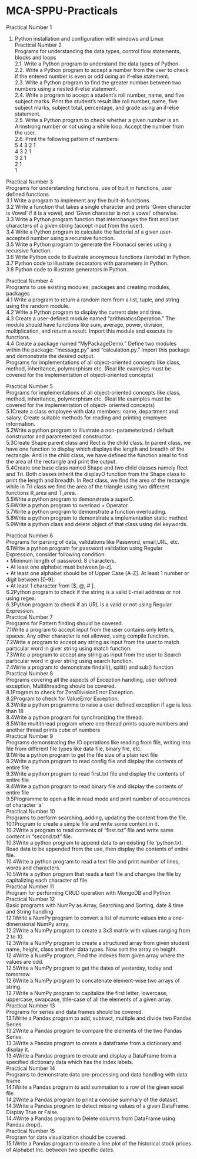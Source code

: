 # MCA-SPPU-Practicals
Practical Number 1<br>
1. Python installation and configuration with windows and Linux<br>
Practical Number 2<br>
Programs for understanding the data types, control flow statements, blocks and loops<br>
2.1. Write a Python program to understand the data types of Python.<br>
2.2. Write a Python program to accept a number from the user to check if the entered number is even or odd using an if-else statement.<br>
2.3. Write a Python program to find the greater number between two numbers using a nested if-else statement.<br>
2.4. Write a program to accept a student’s roll number, name, and five subject marks. Print the student’s result like roll number, name, five subject marks, subject total, percentage, and grade using an if-else statement.<br>
2.5. Write a Python program to check whether a given number is an Armstrong number or not using a while loop. Accept the number from the user.<br>
2.6. Print the following pattern of numbers:<br>
5 4 3 2 1<br>
4 3 2 1<br>
3 2 1<br>
2 1<br>
1<br>

Practical Number 3<br>
Programs for understanding functions, use of built in functions, user defined functions<br>
3.1 Write a program to implement any five built-in functions.<br>
3.2 Write a function that takes a single character and prints ‘Given character is Vowel’ if it is a vowel, and ‘Given character is not a vowel’ otherwise.<br>
3.3 Write a Python program function that interchanges the first and last characters of a given string (accept input from the user).<br>
3.4 Write a Python program to calculate the factorial of a given user-accepted number using a recursive function.<br>
3.5 Write a Python program to generate the Fibonacci series using a recursive function.<br>
3.6 Write Python code to illustrate anonymous functions (lambda) in Python.<br>
3.7 Python code to illustrate decorators with parameters in Python.<br>
3.8 Python code to illustrate generators in Python.<br>

Practical Number 4<br>
Programs to use existing modules, packages and creating modules, packages<br>
4.1 Write a program to return a random item from a list, tuple, and string using the random module.<br>
4.2 Write a Python program to display the current date and time.<br>
4.3 Create a user-defined module named “arithmaticsOperation.” The module should have functions like sum, average, power, division, multiplication, and return a result. Import this module and execute its functions.<br>
4.4 Create a package named “MyPackageDemo.” Define two modules within the package: “message.py” and “calculation.py.” Import this package and demonstrate the desired output.<br>
Programs for implementations of all object-oriented concepts like class, method, inheritance, polymorphism etc. (Real life examples must be covered for the implementation of object-oriented concepts)<br>

Practical Number 5<br>
Programs for implementations of all object-oriented concepts like class, method, inheritance, polymorphism etc. (Real life examples must be covered for the implementation of object- oriented concepts)<br>
5.1Create a class employee with data members: name, department and salary. Create suitable methods for reading and printing employee information.<br>
5.2Write a python program to illustrate a non-parameterized / default constructor and parameterized constructor.<br>
5.3Create Shape parent class and Rect is the child class. In parent class, we have one function to display which displays the length and breadth of the rectangle. And in the child class, we have defined the function areal to find the area of the rectangle and print the output.<br>
5.4Create one base class named Shape and two child classes namely Rect and Tri. Both classes inherit the displayO function from the Shape class to print the length and breadth.
In Rect class, we find the area of the rectangle while in Tri class we find the area of the triangle using two different functions R_area and T_area.<br>
5.5Write a python program to demonstrate a superO.<br>
5.6Write a python program to overload + Operator.<br>
5.7Write a python program to demonstrate a function overloading.<br>
5.8Write a python program to demonstrate a implementation static method.<br>
5.9Write a python class and delete object of that class using del keywords.<br>

Practical Number 6<br>
Programs for parsing of data, validations like Password, email,URL, etc.<br>
6.1Write a python program for password validation using Regular Expression, consider following condition:<br>
• Minimum length of password: 8 characters.<br>
• At least one alphabet must between [a-z].<br>
• At least one alphabet should be of Upper Case [A-Z]. At least 1 number or digit between [0-9].<br>
• At least 1 character from [$, @, # ].<br>
6.2Python program to check if the string is a valid E-mail address or not using regex.<br>
6.3Python program to check if an URL is a valid or not using
Regular Expression.<br>
Practical Number 7<br>
Programs for Pattern finding should be covered.<br>
7.1Write a program to accept input from the user contains only letters, spaces. Any other character is not allowed, using compile function.<br>
7.2Write a program to accept any string as input from the user to match particular word in giver string using match function.<br>
7.3Write a program to accept any string as input from the user to Search particular word in giver string using search function.<br>
7.4Write a program to demonstrate findall(), split() and sub() function<br>
Practical Number 8<br>
Programs covering all the aspects of Exception handling, user defined exception, Multithreading should be covered.<br>
8.1Program to check for ZeroDivisionError Exception.<br>
8.2Program to check for ValueError Exception.<br>
8.3Write a python programme to raise a user defined exception if age is less than 18<br>
8.4Write a python program for synchronizing the thread.<br>
8.5Write multithread program where one thread prints square numbers and another thread prints cube of numbers<br>
Practical Number 9<br>
Programs demonstrating the IO operations like reading from file, writing into file from different file types like data file, binary file, etc.<br>
9.1Write a python program to get the file size of a plain text file<br>
9.2Write a python program to read config file and display the contents of entire file<br>
9.3Write a python program to read first.txt file and display the contents of entire file<br>
9.4Write a python program to read binary file and display the contents of entire file<br>
9.5Programme to open a file in read mode and print number of occurrences of character ‘a’<br>
Practical Number 10<br>
Programs to perform searching, adding, updating the content from the file.<br>
10.1Program to create a simple file and write some content in it.<br>
10.2Write a program to read contents of “first.txt” file and write same content in “second.txt” file.<br>
10.3Write a python program to append data to an existing file ‘python.txt. Read data to be appended from the use, then display the contents of entire file.<br>
10.4Write a python program to read a text file and print number of lines, words and characters.<br>
10.5Write a python program that reads a text file and changes the file by capitalizing each character of file.<br>
Practical Number 11<br>
Program for performing CRUD operation with MongoDB and Python<br>
Practical Number 12<br>
Basic programs with NumPy as Array, Searching and Sorting, date & time and String handling<br>
12.1Write a NumPy program to convert a list of numeric values into a one-dimensional NumPy array.<br>
12.2Write a NumPy program to create a 3x3 matrix with values ranging from 2 to 10.<br>
12.3Write a NumPy program to create a structured array from given student name, height, class and their data types. Now sort the array on height.<br>
12.4Write a NumPy program, Find the indexes from given array where the values are odd.<br>
12.5Write a NumPy program to get the dates of yesterday, today and tomorrow.<br>
12.6Write a NumPy program to concatenate element-wise two arrays of string.<br>
12.7Write a NumPy program to capitalize the first letter, lowercase, uppercase, swapcase, title-case of all the elements of a given array.<br>
Practical Number 13<br>
Programs for series and data frames should be covered.<br>
13.1Write a Pandas program to add, subtract, multiple and divide two Pandas Series.<br>
13.2Write a Pandas program to compare the elements of the two Pandas Series.<br>
13.3Write a Pandas program to create a dataframe from a dictionary and display it.<br>
13.4Write a Pandas program to create and display a DataFrame from a specified dictionary data which has the index labels.<br>
Practical Number 14<br>
Programs to demonstrate data pre-processing and data handling with data frame<br>
14.1Write a Pandas program to add summation to a row of the
given excel file.<br>
14.2Write a Pandas program to print a concise summary of the dataset.<br>
14.3Write a Pandas program to detect missing values of a given DataFrame. Display True or False.<br>
14.4Write a Pandas program to Delete columns from DataFrame using Pandas.drop().<br>
Practical Number 15<br>
Program for data visualization should be covered.<br>
15.1Write a Pandas program to create a line plot of the historical stock prices of Alphabet Inc. between two specific dates.<br>
